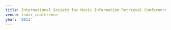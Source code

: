 ```yaml
---
title: International Society for Music Information Retrieval Conference (2011)
venue: ismir_conference
year: '2011'
---
```

